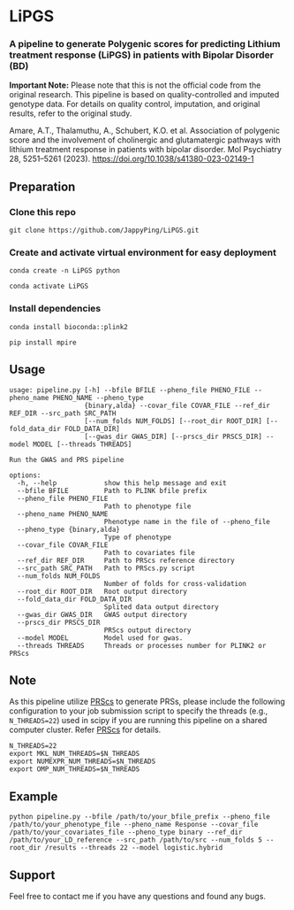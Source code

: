 # LiPGS

### A pipeline to generate Polygenic scores for predicting Lithium treatment response (LiPGS) in patients with Bipolar Disorder (BD)

**Important Note:**  Please note that this is not the official code from the original research. This pipeline is based on quality-controlled and imputed genotype data. For details on quality control, imputation, and original results, refer to the original study.

Amare, A.T., Thalamuthu, A., Schubert, K.O. et al. Association of polygenic score and the involvement of cholinergic and glutamatergic pathways with lithium treatment response in patients with bipolar disorder. Mol Psychiatry 28, 5251–5261 (2023). https://doi.org/10.1038/s41380-023-02149-1

## Preparation

### Clone this repo
```
git clone https://github.com/JappyPing/LiPGS.git
```

### Create and activate virtual environment for easy deployment
```
conda create -n LiPGS python
```
```
conda activate LiPGS 
```
### Install dependencies
```
conda install bioconda::plink2
```
```
pip install mpire
```

## Usage
```
usage: pipeline.py [-h] --bfile BFILE --pheno_file PHENO_FILE --pheno_name PHENO_NAME --pheno_type
                   {binary,alda} --covar_file COVAR_FILE --ref_dir REF_DIR --src_path SRC_PATH
                   [--num_folds NUM_FOLDS] [--root_dir ROOT_DIR] [--fold_data_dir FOLD_DATA_DIR]
                   [--gwas_dir GWAS_DIR] [--prscs_dir PRSCS_DIR] --model MODEL [--threads THREADS]

Run the GWAS and PRS pipeline

options:
  -h, --help            show this help message and exit
  --bfile BFILE         Path to PLINK bfile prefix
  --pheno_file PHENO_FILE
                        Path to phenotype file
  --pheno_name PHENO_NAME
                        Phenotype name in the file of --pheno_file
  --pheno_type {binary,alda}
                        Type of phenotype
  --covar_file COVAR_FILE
                        Path to covariates file
  --ref_dir REF_DIR     Path to PRScs reference directory
  --src_path SRC_PATH   Path to PRScs.py script
  --num_folds NUM_FOLDS
                        Number of folds for cross-validation
  --root_dir ROOT_DIR   Root output directory
  --fold_data_dir FOLD_DATA_DIR
                        Splited data output directory
  --gwas_dir GWAS_DIR   GWAS output directory
  --prscs_dir PRSCS_DIR
                        PRScs output directory
  --model MODEL         Model used for gwas.
  --threads THREADS     Threads or processes number for PLINK2 or PRScs
```

## Note
As this pipeline utilize [PRScs](https://github.com/getian107/PRScs?tab=readme-ov-file) to generate PRSs, please include the following configuration to your job submission script to specify the threads (e.g., ```N_THREADS=22```) used in scipy if you are running this pipeline on a shared computer cluster. Refer [PRScs](https://github.com/getian107/PRScs?tab=readme-ov-file) for details.

```
N_THREADS=22
export MKL_NUM_THREADS=$N_THREADS
export NUMEXPR_NUM_THREADS=$N_THREADS
export OMP_NUM_THREADS=$N_THREADS
```

## Example
```
python pipeline.py --bfile /path/to/your_bfile_prefix --pheno_file /path/to/your_phenotype_file --pheno_name Response --covar_file /path/to/your_covariates_file --pheno_type binary --ref_dir /path/to/your_LD_reference --src_path /path/to/src --num_folds 5 --root_dir /results --threads 22 --model logistic.hybrid
```

## Support
Feel free to contact me if you have any questions and found any bugs.